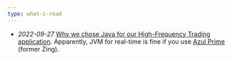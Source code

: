 ```yaml
---
type: what-i-read
---
```


- _2022-09-27_ [Why we chose Java for our High-Frequency Trading application](https://medium.com/@jadsarmo/why-we-chose-java-for-our-high-frequency-trading-application-600f7c04da94).
  Apparently, JVM for real-time is fine if you use [Azul Prime](https://www.azul.com/products/prime/) (former Zing).
